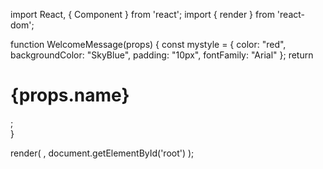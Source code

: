 import React, { Component } from 'react';
import { render } from 'react-dom';

function WelcomeMessage(props) { 
  const mystyle = {
      color: "red",
      backgroundColor: "SkyBlue",
      padding: "10px",
      fontFamily: "Arial"
    }; 
  return <h1 style={mystyle}>{props.name}</h1>;  
}  

render(
  <WelcomeMessage name="suswagata"/>, 
  document.getElementById('root')
);
